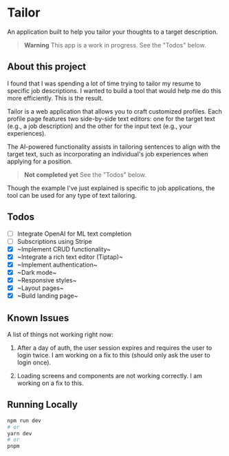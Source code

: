 # Tailor

An application built to help you tailor your thoughts to a target description.

> **Warning**
> This app is a work in progress.
> See the "Todos" below.

## About this project

I found that I was spending a lot of time trying to tailor my resume to specific job descriptions. I wanted to build a tool that would help me do this more efficiently. This is the result.

Tailor is a web application that allows you to craft customized profiles. Each profile page features two side-by-side text editors: one for the target text (e.g., a job description) and the other for the input text (e.g., your experiences).

The AI-powered functionality assists in tailoring sentences to align with the target text, such as incorporating an individual's job experiences when applying for a position.

> **Not completed yet**
> See the "Todos" below.

Though the example I've just explained is specific to job applications, the tool can be used for any type of text tailoring.

## Todos

- [ ] Integrate OpenAI for ML text completion
- [ ] Subscriptions using Stripe
- [x] ~Implement CRUD functionality~
- [x] ~Integrate a rich text editor (Tiptap)~
- [x] ~Implement authentication~
- [x] ~Dark mode~
- [x] ~Responsive styles~
- [x] ~Layout pages~
- [x] ~Build landing page~

## Known Issues

A list of things not working right now:

1. After a day of auth, the user session expires and requires the user to login twice. I am working on a fix to this (should only ask the user to login once).

2. Loading screens and components are not working correctly. I am working on a fix to this.

## Running Locally

```bash
npm run dev
# or
yarn dev
# or
pnpm
```
